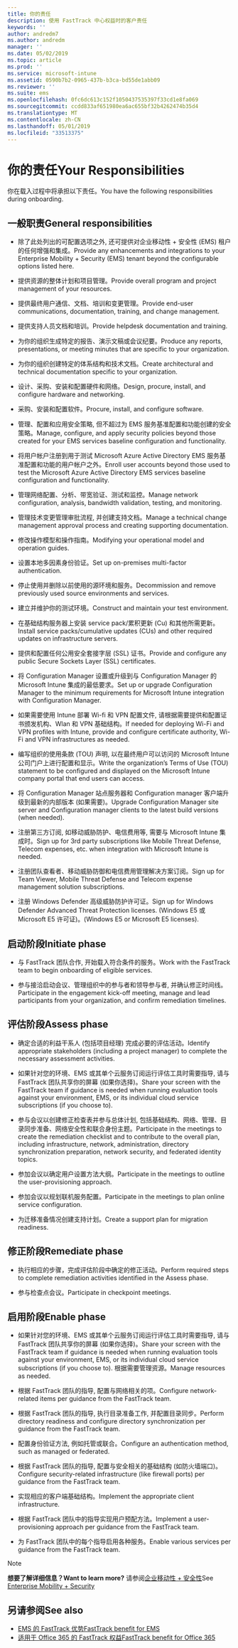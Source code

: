 ```yaml
---
title: 你的责任
description: 使用 FastTrack 中心权益时的客户责任
keywords: ''
author: andredm7
ms.author: andredm
manager: ''
ms.date: 05/02/2019
ms.topic: article
ms.prod: ''
ms.service: microsoft-intune
ms.assetid: 0590b7b2-0965-437b-b3ca-bd55de1abb09
ms.reviewer: ''
ms.suite: ems
ms.openlocfilehash: 0fc6dc613c152f1050437535397f33cd1e8fa069
ms.sourcegitcommit: ccdd833af651980ea6ac655bf32b4262474b35d4
ms.translationtype: MT
ms.contentlocale: zh-CN
ms.lasthandoff: 05/01/2019
ms.locfileid: "33513375"
---
```

# <a name="your-responsibilities"></a><span data-ttu-id="4a03a-103">你的责任</span><span class="sxs-lookup"><span data-stu-id="4a03a-103">Your Responsibilities</span></span>

<span data-ttu-id="4a03a-104">你在载入过程中将承担以下责任。</span><span class="sxs-lookup"><span data-stu-id="4a03a-104">You have the following responsibilities during onboarding.</span></span>

## <a name="general-responsibilities"></a><span data-ttu-id="4a03a-105">一般职责</span><span class="sxs-lookup"><span data-stu-id="4a03a-105">General responsibilities</span></span>

-   <span data-ttu-id="4a03a-106">除了此处列出的可配置选项之外, 还可提供对企业移动性 + 安全性 (EMS) 租户的任何增强和集成。</span><span class="sxs-lookup"><span data-stu-id="4a03a-106">Provide any enhancements and integrations to your Enterprise Mobility + Security (EMS) tenant beyond the configurable options listed here.</span></span>

-   <span data-ttu-id="4a03a-107">提供资源的整体计划和项目管理。</span><span class="sxs-lookup"><span data-stu-id="4a03a-107">Provide overall program and project management of your resources.</span></span>

-   <span data-ttu-id="4a03a-108">提供最终用户通信、文档、培训和变更管理。</span><span class="sxs-lookup"><span data-stu-id="4a03a-108">Provide end-user communications, documentation, training, and change management.</span></span>

-   <span data-ttu-id="4a03a-109">提供支持人员文档和培训。</span><span class="sxs-lookup"><span data-stu-id="4a03a-109">Provide helpdesk documentation and training.</span></span>

-   <span data-ttu-id="4a03a-110">为你的组织生成特定的报告、演示文稿或会议纪要。</span><span class="sxs-lookup"><span data-stu-id="4a03a-110">Produce any reports, presentations, or meeting minutes that are specific to your organization.</span></span>

-   <span data-ttu-id="4a03a-111">为你的组织创建特定的体系结构和技术文档。</span><span class="sxs-lookup"><span data-stu-id="4a03a-111">Create architectural and technical documentation specific to your organization.</span></span>

-   <span data-ttu-id="4a03a-112">设计、采购、安装和配置硬件和网络。</span><span class="sxs-lookup"><span data-stu-id="4a03a-112">Design, procure, install, and configure hardware and networking.</span></span>

-   <span data-ttu-id="4a03a-113">采购、安装和配置软件。</span><span class="sxs-lookup"><span data-stu-id="4a03a-113">Procure, install, and configure software.</span></span>

-   <span data-ttu-id="4a03a-114">管理、配置和应用安全策略, 但不超过为 EMS 服务基准配置和功能创建的安全策略。</span><span class="sxs-lookup"><span data-stu-id="4a03a-114">Manage, configure, and apply security policies beyond those created for your EMS services baseline configuration and functionality.</span></span>

-   <span data-ttu-id="4a03a-115">将用户帐户注册到用于测试 Microsoft Azure Active Directory EMS 服务基准配置和功能的用户帐户之外。</span><span class="sxs-lookup"><span data-stu-id="4a03a-115">Enroll user accounts beyond those used to test the Microsoft Azure Active Directory EMS services baseline configuration and functionality.</span></span>

-   <span data-ttu-id="4a03a-116">管理网络配置、分析、带宽验证、测试和监控。</span><span class="sxs-lookup"><span data-stu-id="4a03a-116">Manage network configuration, analysis, bandwidth validation, testing, and monitoring.</span></span>

-   <span data-ttu-id="4a03a-117">管理技术变更管理审批流程, 并创建支持文档。</span><span class="sxs-lookup"><span data-stu-id="4a03a-117">Manage a technical change management approval process and creating supporting documentation.</span></span>

-   <span data-ttu-id="4a03a-118">修改操作模型和操作指南。</span><span class="sxs-lookup"><span data-stu-id="4a03a-118">Modifying your operational model and operation guides.</span></span>

-   <span data-ttu-id="4a03a-119">设置本地多因素身份验证。</span><span class="sxs-lookup"><span data-stu-id="4a03a-119">Set up on-premises multi-factor authentication.</span></span>

-   <span data-ttu-id="4a03a-120">停止使用并删除以前使用的源环境和服务。</span><span class="sxs-lookup"><span data-stu-id="4a03a-120">Decommission and remove previously used source environments and services.</span></span>

-   <span data-ttu-id="4a03a-121">建立并维护你的测试环境。</span><span class="sxs-lookup"><span data-stu-id="4a03a-121">Construct and maintain your test environment.</span></span>

-   <span data-ttu-id="4a03a-122">在基础结构服务器上安装 service pack/累积更新 (Cu) 和其他所需更新。</span><span class="sxs-lookup"><span data-stu-id="4a03a-122">Install service packs/cumulative updates (CUs) and other required updates on infrastructure servers.</span></span>

-   <span data-ttu-id="4a03a-123">提供和配置任何公用安全套接字层 (SSL) 证书。</span><span class="sxs-lookup"><span data-stu-id="4a03a-123">Provide and configure any public Secure Sockets Layer (SSL) certificates.</span></span>

-   <span data-ttu-id="4a03a-124">将 Configuration Manager 设置或升级到与 Configuration Manager 的 Microsoft Intune 集成的最低要求。</span><span class="sxs-lookup"><span data-stu-id="4a03a-124">Set up or upgrade Configuration Manager to the minimum requirements for Microsoft Intune integration with Configuration Manager.</span></span>

-   <span data-ttu-id="4a03a-125">如果需要使用 Intune 部署 Wi-fi 和 VPN 配置文件, 请根据需要提供和配置证书颁发机构、Wlan 和 VPN 基础结构。</span><span class="sxs-lookup"><span data-stu-id="4a03a-125">If needed for deploying Wi-Fi and VPN profiles with Intune, provide and configure certificate authority, Wi-Fi and VPN infrastructures as needed.</span></span>

-   <span data-ttu-id="4a03a-126">编写组织的使用条款 (TOU) 声明, 以在最终用户可以访问的 Microsoft Intune 公司门户上进行配置和显示。</span><span class="sxs-lookup"><span data-stu-id="4a03a-126">Write the organization’s Terms of Use (TOU) statement to be configured and displayed on the Microsoft Intune company portal that end users can access.</span></span>

-   <span data-ttu-id="4a03a-127">将 Configuration Manager 站点服务器和 Configuration manager 客户端升级到最新的内部版本 (如果需要)。</span><span class="sxs-lookup"><span data-stu-id="4a03a-127">Upgrade Configuration Manager site server and Configuration manager clients to the latest build versions (when needed).</span></span>

-   <span data-ttu-id="4a03a-128">注册第三方订阅, 如移动威胁防护、电信费用等, 需要与 Microsoft Intune 集成时。</span><span class="sxs-lookup"><span data-stu-id="4a03a-128">Sign up for 3rd party subscriptions like Mobile Threat Defense, Telecom expenses, etc. when integration with Microsoft Intune is needed.</span></span>

-   <span data-ttu-id="4a03a-129">注册团队查看者、移动威胁防御和电信费用管理解决方案订阅。</span><span class="sxs-lookup"><span data-stu-id="4a03a-129">Sign up for Team Viewer, Mobile Threat Defense and Telecom expense management solution subscriptions.</span></span>

-   <span data-ttu-id="4a03a-130">注册 Windows Defender 高级威胁防护许可证。</span><span class="sxs-lookup"><span data-stu-id="4a03a-130">Sign up for Windows Defender Advanced Threat Protection licenses.</span></span> <span data-ttu-id="4a03a-131">(Windows E5 或 Microsoft E5 许可证)。</span><span class="sxs-lookup"><span data-stu-id="4a03a-131">(Windows E5 or Microsoft E5 licenses).</span></span>

## <a name="initiate-phase"></a><span data-ttu-id="4a03a-132">启动阶段</span><span class="sxs-lookup"><span data-stu-id="4a03a-132">Initiate phase</span></span>

-   <span data-ttu-id="4a03a-133">与 FastTrack 团队合作, 开始载入符合条件的服务。</span><span class="sxs-lookup"><span data-stu-id="4a03a-133">Work with the FastTrack team to begin onboarding of eligible services.</span></span>

-   <span data-ttu-id="4a03a-134">参与接洽启动会议、管理组织中的参与者和领导参与者, 并确认修正时间线。</span><span class="sxs-lookup"><span data-stu-id="4a03a-134">Participate in the engagement kick-off meeting, manage and lead participants from your organization, and confirm remediation timelines.</span></span>

## <a name="assess-phase"></a><span data-ttu-id="4a03a-135">评估阶段</span><span class="sxs-lookup"><span data-stu-id="4a03a-135">Assess phase</span></span>

-   <span data-ttu-id="4a03a-136">确定合适的利益干系人 (包括项目经理) 完成必要的评估活动。</span><span class="sxs-lookup"><span data-stu-id="4a03a-136">Identify appropriate stakeholders (including a project manager) to complete the necessary assessment activities.</span></span>

-   <span data-ttu-id="4a03a-137">如果针对您的环境、EMS 或其单个云服务订阅运行评估工具时需要指导, 请与 FastTrack 团队共享你的屏幕 (如果你选择)。</span><span class="sxs-lookup"><span data-stu-id="4a03a-137">Share your screen with the FastTrack team if guidance is needed when running evaluation tools against your environment, EMS, or its individual cloud service subscriptions (if you choose to).</span></span>

-   <span data-ttu-id="4a03a-138">参与会议以创建修正检查表并参与总体计划, 包括基础结构、网络、管理、目录同步准备、网络安全性和联合身份主题。</span><span class="sxs-lookup"><span data-stu-id="4a03a-138">Participate in the meetings to create the remediation checklist and to contribute to the overall plan, including infrastructure, network, administration, directory synchronization preparation, network security, and federated identity topics.</span></span>

-   <span data-ttu-id="4a03a-139">参加会议以确定用户设置方法大纲。</span><span class="sxs-lookup"><span data-stu-id="4a03a-139">Participate in the meetings to outline the user-provisioning approach.</span></span>

-   <span data-ttu-id="4a03a-140">参加会议以规划联机服务配置。</span><span class="sxs-lookup"><span data-stu-id="4a03a-140">Participate in the meetings to plan online service configuration.</span></span>

-   <span data-ttu-id="4a03a-141">为迁移准备情况创建支持计划。</span><span class="sxs-lookup"><span data-stu-id="4a03a-141">Create a support plan for migration readiness.</span></span>

## <a name="remediate-phase"></a><span data-ttu-id="4a03a-142">修正阶段</span><span class="sxs-lookup"><span data-stu-id="4a03a-142">Remediate phase</span></span>

-   <span data-ttu-id="4a03a-143">执行相应的步骤，完成评估阶段中确定的修正活动。</span><span class="sxs-lookup"><span data-stu-id="4a03a-143">Perform required steps to complete remediation activities identified in the Assess phase.</span></span>

-   <span data-ttu-id="4a03a-144">参与检查点会议。</span><span class="sxs-lookup"><span data-stu-id="4a03a-144">Participate in checkpoint meetings.</span></span>

## <a name="enable-phase"></a><span data-ttu-id="4a03a-145">启用阶段</span><span class="sxs-lookup"><span data-stu-id="4a03a-145">Enable phase</span></span>

-   <span data-ttu-id="4a03a-146">如果针对您的环境、EMS 或其单个云服务订阅运行评估工具时需要指导, 请与 FastTrack 团队共享你的屏幕 (如果你选择)。</span><span class="sxs-lookup"><span data-stu-id="4a03a-146">Share your screen with the FastTrack team if guidance is needed when running evaluation tools against your environment, EMS, or its individual cloud service subscriptions (if you choose to).</span></span> <span data-ttu-id="4a03a-147">根据需要管理资源。</span><span class="sxs-lookup"><span data-stu-id="4a03a-147">Manage resources as needed.</span></span>

-   <span data-ttu-id="4a03a-148">根据 FastTrack 团队的指导, 配置与网络相关的项。</span><span class="sxs-lookup"><span data-stu-id="4a03a-148">Configure network-related items per guidance from the FastTrack team.</span></span>

-   <span data-ttu-id="4a03a-149">根据 FastTrack 团队的指导, 执行目录准备工作, 并配置目录同步。</span><span class="sxs-lookup"><span data-stu-id="4a03a-149">Perform directory readiness and configure directory synchronization per guidance from the FastTrack team.</span></span>

-   <span data-ttu-id="4a03a-150">配置身份验证方法, 例如托管或联合。</span><span class="sxs-lookup"><span data-stu-id="4a03a-150">Configure an authentication method, such as managed or federated.</span></span> 

-   <span data-ttu-id="4a03a-151">根据 FastTrack 团队的指导, 配置与安全相关的基础结构 (如防火墙端口)。</span><span class="sxs-lookup"><span data-stu-id="4a03a-151">Configure security-related infrastructure (like firewall ports) per guidance from the FastTrack team.</span></span>

-   <span data-ttu-id="4a03a-152">实现相应的客户端基础结构。</span><span class="sxs-lookup"><span data-stu-id="4a03a-152">Implement the appropriate client infrastructure.</span></span>

-   <span data-ttu-id="4a03a-153">根据 FastTrack 团队中的指导实现用户预配方法。</span><span class="sxs-lookup"><span data-stu-id="4a03a-153">Implement a user-provisioning approach per guidance from the FastTrack team.</span></span>

-   <span data-ttu-id="4a03a-154">为 FastTrack 团队中的每个指导启用各种服务。</span><span class="sxs-lookup"><span data-stu-id="4a03a-154">Enable various services per guidance from the FastTrack team.</span></span>

> [!NOTE]
> <span data-ttu-id="4a03a-155">**想要了解详细信息？**</span><span class="sxs-lookup"><span data-stu-id="4a03a-155">**Want to learn more?**</span></span> <span data-ttu-id="4a03a-156">请参阅[企业移动性 + 安全性](https://www.microsoft.com/en-us/cloud-platform/enterprise-mobility)</span><span class="sxs-lookup"><span data-stu-id="4a03a-156">See [Enterprise Mobility + Security](https://www.microsoft.com/en-us/cloud-platform/enterprise-mobility)</span></span>

## <a name="see-also"></a><span data-ttu-id="4a03a-157">另请参阅</span><span class="sxs-lookup"><span data-stu-id="4a03a-157">See also</span></span>

- [<span data-ttu-id="4a03a-158">EMS 的 FastTrack 优势</span><span class="sxs-lookup"><span data-stu-id="4a03a-158">FastTrack benefit for EMS</span></span>](EMS-fasttrack-benefit-for-EMS.md)
- [<span data-ttu-id="4a03a-159">适用于 Office 365 的 FastTrack 权益</span><span class="sxs-lookup"><span data-stu-id="4a03a-159">FastTrack benefit for Office 365</span></span>](O365-fasttrack-benefit-for-office-365.md)

